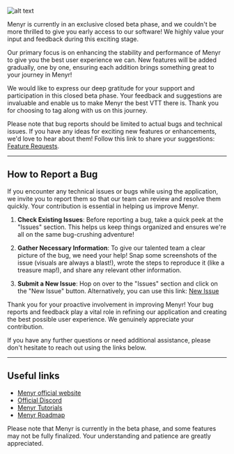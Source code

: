![alt text](https://pb-files.s3.amazonaws.com/production/portal_logos/74c4a3824c325a1bdfe4bc97ca5ba3819ff2103b659b417de714bdd6a458bebe/0916640f9e816fe6344f8e1d87254a12.png?1684445076)

Menyr is currently in an exclusive closed beta phase, and we couldn't be more thrilled to give you early access to our software! We highly value your input and feedback during this exciting stage.

Our primary focus is on enhancing the stability and performance of Menyr to give you the best user experience we can. New features will be added gradually, one by one, ensuring each addition brings something great to your journey in Menyr!

We would like to express our deep gratitude for your support and participation in this closed beta phase. Your feedback and suggestions are invaluable and enable us to make Menyr the best VTT there is. Thank you for choosing to tag along with us on this journey.

Please note that bug reports should be limited to actual bugs and technical issues. If you have any ideas for exciting new features or enhancements, we'd love to hear about them! 
Follow this link to share your suggestions: [Feature Requests](https://portal.productboard.com/ycntuexygoaukq1vqftharus/tabs/4-roadmap).

---

## How to Report a Bug

If you encounter any technical issues or bugs while using the application, we invite you to report them so that our team can review and resolve them quickly. Your contribution is essential in helping us improve Menyr.

1. **Check Existing Issues**: Before reporting a bug, take a quick peek at the "Issues" section. This helps us keep things organized and ensures we're all on the same bug-crushing adventure!

2. **Gather Necessary Information**: To give our talented team a clear picture of the bug, we need your help! Snap some screenshots of the issue (visuals are always a blast!), wrote the steps to reproduce it (like a treasure map!), and share any relevant other information.

3. **Submit a New Issue**: Hop on over to the "Issues" section and click on the "New Issue" button. Alternatively, you can use this link: [New Issue](https://github.com/NOGStudio/Menyr-Feedback/issues/new/choose)

Thank you for your proactive involvement in improving Menyr! Your bug reports and feedback play a vital role in refining our application and creating the best possible user experience. We genuinely appreciate your contribution.

If you have any further questions or need additional assistance, please don't hesitate to reach out using the links below.

---

## Useful links

- [Menyr official website](https://menyr.nogstudio.com)
- [Official Discord](https://discord.gg/menyr)
- [Menyr Tutorials](https://nogstudio.notion.site/e3a43041092b46929fb227134e4a1e0e?v=db7ca4f3e8704bc6a9b1855d54e2916e&pvs=4)
- [Menyr Roadmap](https://portal.productboard.com/ycntuexygoaukq1vqftharus/tabs/4-roadmap)

Please note that Menyr is currently in the beta phase, and some features may not be fully finalized. Your understanding and patience are greatly appreciated.

